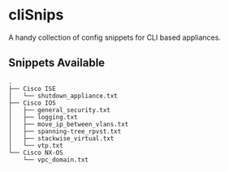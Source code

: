 # cliSnips
A handy collection of config snippets for CLI based appliances.

## Snippets Available
```
.
├── Cisco ISE
│   └── shutdown_appliance.txt
├── Cisco IOS
│   ├── general_security.txt
│   ├── logging.txt
│   ├── move_ip_between_vlans.txt
│   ├── spanning-tree_rpvst.txt
│   ├── stackwise_virtual.txt
│   └── vtp.txt
└── Cisco NX-OS
    └── vpc_domain.txt
```
